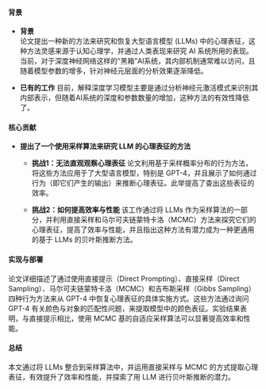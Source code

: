 #### 背景
- **背景**       
    论文提出一种新的方法来研究和恢复大型语言模型 (LLMs) 中的心理表征，这种方法灵感来源于认知心理学，并通过人类表现来研究 AI 系统所用的表现。当前，对于深度神经网络这样的“黑箱”AI系统，其内部机制通常难以访问，且随着模型参数的增多，针对神经元层面的分析效果逐渐降低。

- **已有的工作**
    目前，解释深度学习模型主要是通过分析神经元激活模式来识别其内部表示，但随着AI系统的深度和参数数量的增加，这种方法的有效性降低了。

#### 核心贡献
- **提出了一个使用采样算法来研究 LLM 的心理表征的方法**
    - **挑战1：无法直观观察心理表征**
        论文利用基于采样概率分布的行为方法，将这些方法应用于了大型语言模型，特别是 GPT-4，并且展示了如何通过行为（即它们产生的输出）来推断心理表征。此举提高了查出这些表征的效率。

    - **挑战2：如何提高效率与性能**
        该工作通过将 LLMs 作为采样算法的一部分，并利用直接采样和马尔可夫链蒙特卡洛（MCMC）方法来探究它们的心理表征，提高了效率与性能，并且指出这种方法有潜力成为一种更通用的基于 LLMs 的贝叶斯推断方法。

#### 实现与部署
论文详细描述了通过使用直接提示（Direct Prompting）、直接采样（Direct Sampling）、马尔可夫链蒙特卡洛（MCMC）和吉布斯采样（Gibbs Sampling）四种行为方法来从 GPT-4 中恢复心理表征的具体实施方式。这些方法通过询问 GPT-4 有关颜色与对象的匹配性问题，来提取模型中的颜色表征。实验结果表明，与直接提示相比，使用 MCMC 基的自适应采样算法可以显著提高效率和性能。

#### 总结
本文通过将 LLMs 整合到采样算法中，并运用直接采样与 MCMC 的方式提取心理表征，有效提升了效率和性能，并探索了用 LLM 进行贝叶斯推断的潜力。